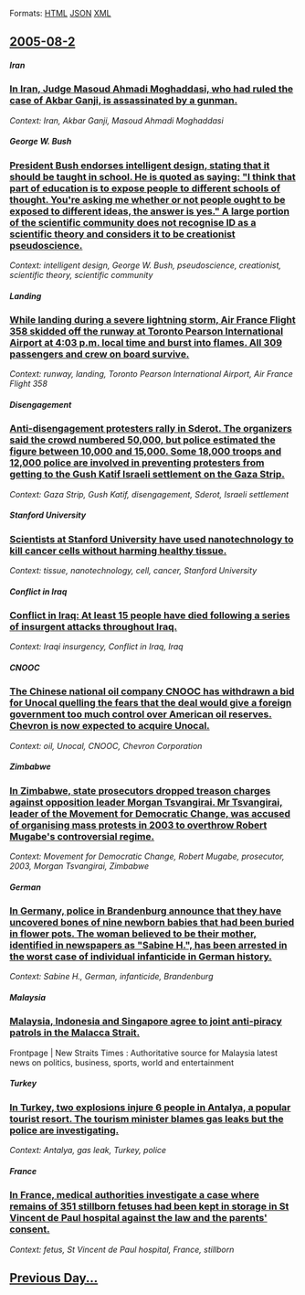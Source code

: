 
Formats: [HTML](2005/08/2/index.html)  [JSON](2005/08/2/index.json)  [XML](2005/08/2/index.xml)  

## [2005-08-2](/news/2005/08/2/index.md)

##### Iran
### [ In Iran, Judge Masoud Ahmadi Moghaddasi, who had ruled the case of Akbar Ganji, is assassinated by a gunman. ](/news/2005/08/2/in-iran-judge-masoud-ahmadi-moghaddasi-who-had-ruled-the-case-of-akbar-ganji-is-assassinated-by-a-gunman.md)
_Context: Iran, Akbar Ganji, Masoud Ahmadi Moghaddasi_

##### George W. Bush
### [ President Bush endorses intelligent design, stating that it should be taught in school. He is quoted as saying: "I think that part of education is to expose people to different schools of thought. You're asking me whether or not people ought to be exposed to different ideas, the answer is yes." A large portion of the scientific community does not recognise ID as a scientific theory and considers it to be creationist pseudoscience.](/news/2005/08/2/president-bush-endorses-intelligent-design-stating-that-it-should-be-taught-in-school-he-is-quoted-as-saying-i-think-that-part-of-educa.md)
_Context: intelligent design, George W. Bush, pseudoscience, creationist, scientific theory, scientific community_

##### Landing
### [ While landing during a severe lightning storm, Air France Flight 358 skidded off the runway at Toronto Pearson International Airport at 4:03 p.m. local time and burst into flames. All 309 passengers and crew on board survive. ](/news/2005/08/2/while-landing-during-a-severe-lightning-storm-air-france-flight-358-skidded-off-the-runway-at-toronto-pearson-international-airport-at-4-0.md)
_Context: runway, landing, Toronto Pearson International Airport, Air France Flight 358_

##### Disengagement
### [ Anti-disengagement protesters rally in Sderot. The organizers said the crowd numbered 50,000, but police estimated the figure between 10,000 and 15,000. Some 18,000 troops and 12,000 police are involved in preventing protesters from getting to the Gush Katif Israeli settlement on the Gaza Strip. ](/news/2005/08/2/anti-disengagement-protesters-rally-in-sderot-the-organizers-said-the-crowd-numbered-50-000-but-police-estimated-the-figure-between-10-00.md)
_Context: Gaza Strip, Gush Katif, disengagement, Sderot, Israeli settlement_

##### Stanford University
### [ Scientists at Stanford University have used nanotechnology to kill cancer cells without harming healthy tissue. ](/news/2005/08/2/scientists-at-stanford-university-have-used-nanotechnology-to-kill-cancer-cells-without-harming-healthy-tissue.md)
_Context: tissue, nanotechnology, cell, cancer, Stanford University_

##### Conflict in Iraq
### [ Conflict in Iraq: At least 15 people have died following a series of insurgent attacks throughout Iraq. ](/news/2005/08/2/conflict-in-iraq-at-least-15-people-have-died-following-a-series-of-insurgent-attacks-throughout-iraq.md)
_Context: Iraqi insurgency, Conflict in Iraq, Iraq_

##### CNOOC
### [ The Chinese national oil company CNOOC has withdrawn a bid for Unocal quelling the fears that the deal would give a foreign government too much control over American oil reserves. Chevron is now expected to acquire Unocal. ](/news/2005/08/2/the-chinese-national-oil-company-cnooc-has-withdrawn-a-bid-for-unocal-quelling-the-fears-that-the-deal-would-give-a-foreign-government-too.md)
_Context: oil, Unocal, CNOOC, Chevron Corporation_

##### Zimbabwe
### [ In Zimbabwe, state prosecutors dropped treason charges against opposition leader Morgan Tsvangirai. Mr Tsvangirai, leader of the Movement for Democratic Change, was accused of organising mass protests in 2003 to overthrow Robert Mugabe's controversial regime. ](/news/2005/08/2/in-zimbabwe-state-prosecutors-dropped-treason-charges-against-opposition-leader-morgan-tsvangirai-mr-tsvangirai-leader-of-the-movement-f.md)
_Context: Movement for Democratic Change, Robert Mugabe, prosecutor, 2003, Morgan Tsvangirai, Zimbabwe_

##### German
### [ In Germany, police in Brandenburg announce that they have uncovered bones of nine newborn babies that had been buried in flower pots. The woman believed to be their mother, identified in newspapers as "Sabine H.", has been arrested in the worst case of individual infanticide in German history. ](/news/2005/08/2/in-germany-police-in-brandenburg-announce-that-they-have-uncovered-bones-of-nine-newborn-babies-that-had-been-buried-in-flower-pots-the-w.md)
_Context: Sabine H., German, infanticide, Brandenburg_

##### Malaysia
### [ Malaysia, Indonesia and Singapore agree to joint anti-piracy patrols in the Malacca Strait. ](/news/2005/08/2/malaysia-indonesia-and-singapore-agree-to-joint-anti-piracy-patrols-in-the-malacca-strait.md)
Frontpage | New Straits Times : Authoritative source for Malaysia latest news on politics, business, sports, world and entertainment

##### Turkey
### [ In Turkey, two explosions injure 6 people in Antalya, a popular tourist resort. The tourism minister blames gas leaks but the police are investigating. ](/news/2005/08/2/in-turkey-two-explosions-injure-6-people-in-antalya-a-popular-tourist-resort-the-tourism-minister-blames-gas-leaks-but-the-police-are-in.md)
_Context: Antalya, gas leak, Turkey, police_

##### France
### [ In France, medical authorities investigate a case where remains of 351 stillborn fetuses had been kept in storage in St Vincent de Paul hospital against the law and the parents' consent. ](/news/2005/08/2/in-france-medical-authorities-investigate-a-case-where-remains-of-351-stillborn-fetuses-had-been-kept-in-storage-in-st-vincent-de-paul-hos.md)
_Context: fetus, St Vincent de Paul hospital, France, stillborn_

## [Previous Day...](/news/2005/08/1/index.md)

